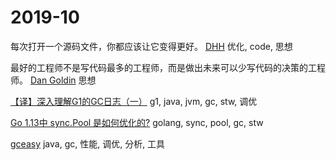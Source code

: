 # 2019-10

每次打开一个源码文件，你都应该让它变得更好。 [DHH](https://spicermatthews.com/blog/spicers-rules-on-how-and-when-to-test-your-code/) 优化, code, 思想

最好的工程师不是写代码最多的工程师，而是做出未来可以少写代码的决策的工程师。 [Dan Goldin](https://dangoldin.com/2019/09/16/goldilocks-and-the-three-implementations/) 思想

[【译】深入理解G1的GC日志（一）](https://segmentfault.com/a/1190000019824983) g1, java, jvm, gc, stw, 调优

[Go 1.13中 sync.Pool 是如何优化的?](https://colobu.com/2019/10/08/how-is-sync-Pool-improved-in-Go-1-13/) golang, sync, pool, gc, stw

[gceasy](https://gceasy.io/) java, gc, 性能, 调优, 分析, 工具

